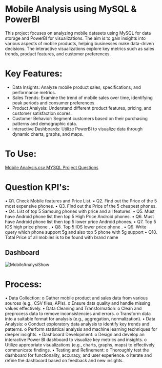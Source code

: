 # Mobile Analysis using MySQL & PowerBI
This project focuses on analyzing mobile datasets using MySQL for data storage and PowerBI for visualizations. The aim is to gain insights into various aspects of mobile products, helping businesses make data-driven decisions. The interactive visualizations explore key metrics such as sales trends, product features, and customer preferences.

# Key Features:
  * Data Insights: Analyze mobile product sales, specifications, and performance metrics.
  * Sales Trends: Examine the trend of mobile sales over time, identifying peak periods and consumer preferences.
  * Product Analysis: Understand different product features, pricing, and customer satisfaction scores.
  * Customer Behavior: Segment customers based on their purchasing patterns and demographic data.
  * Interactive Dashboards: Utilize PowerBI to visualize data through dynamic charts, graphs, and maps.
    
# To Use:
<a href ="https://github.com/BeingSaka/Mobile-Analysis-using-MySQL-Power-Bi/blob/main/Mobile%20Analysis.csv" > Mobile Analysis.csv </a>
<a href ="https://github.com/BeingSaka/Mobile-Analysis-using-MySQL-Power-Bi/blob/main/MYSQL%20ProjectSyntax.docx" > MYSQL Project Questions </a>

# Question KPI's:
•	Q1. Check Mobile features and Price List.
•	Q2.  Find out the Price of the 5 most expensive phones.
•	Q3. Find out the Price of the 5 cheapest phones.
•	Q4. List of top 5 Samsung phones with price and all features.
•	Q5. Must have Android phone list then top 5 High Price Android phones. 
•	Q6. Must have Android phone list then top 5 lower price Android phones.
•	Q7. Top 5 IOS high price phone .
•	Q8. Top 5 IOS lower price phone .
•	Q9. Write query  which phone support 5g and also top 5 phone with 5g support
•	Q10. Total Price of all mobiles is to be found with brand name 

## Dashboard
![MobileAnalysiShow](https://github.com/user-attachments/assets/77b24da9-fa96-47fe-99f5-8efbbdb59033)

# Process:
•	Data Collection:
o	Gather mobile product and sales data from various sources (e.g., CSV files, APIs).
o	Ensure data quality and handle missing values effectively.
•	Data Cleaning and Transformation:
o	Clean and preprocess data to remove inconsistencies and errors.
o	Transform data into a suitable format for analysis (e.g., aggregation, normalization).
•	Data Analysis:
o	Conduct exploratory data analysis to identify key trends and patterns.
o	Perform statistical analysis and machine learning techniques for deeper insights.
•	Dashboard Development:
o	Design and develop an interactive Power BI dashboard to visualize key metrics and insights.
o	Utilize appropriate visualizations (e.g., charts, graphs, maps) to effectively communicate findings.
•	Testing and Refinement:
o	Thoroughly test the dashboard for functionality, accuracy, and user experience.
o	Iterate and refine the dashboard based on feedback and new insights.



